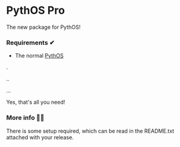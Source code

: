 # PythOS Pro
The new package for PythOS!
### Requirements ✔
- The normal [PythOS](https://github.com/Captain-Awesome-Jnr/PythOS)

.

..

...

Yes, that's all you need!

### More info 🧙‍♀️
There is some setup required, which can be read in the README.txt attached with your release.
